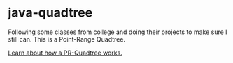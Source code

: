 # java-quadtree

Following some classes from college and doing their projects to make sure I still can. This is a Point-Range Quadtree.

[Learn about how a PR-Quadtree works.](https://opendsa-server.cs.vt.edu/ODSA/Books/Everything/html/PRquadtree.html)
